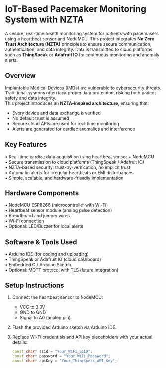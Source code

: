 # IoT-Based Pacemaker Monitoring System with NZTA

A secure, real-time health monitoring system for patients with pacemakers using a heartbeat sensor and NodeMCU. This project integrates **No Zero Trust Architecture (NZTA)** principles to ensure secure communication, authentication, and data integrity. Data is transmitted to cloud platforms such as **ThingSpeak** or **Adafruit IO** for continuous monitoring and anomaly alerts.

## Overview

Implantable Medical Devices (IMDs) are vulnerable to cybersecurity threats. Traditional systems often lack proper data protection, risking both patient safety and data integrity.  
This project introduces an **NZTA-inspired architecture**, ensuring that:

- Every device and data exchange is verified  
- No default trust is assumed  
- Secure cloud APIs are used for real-time monitoring  
- Alerts are generated for cardiac anomalies and interference

## Key Features

• Real-time cardiac data acquisition using heartbeat sensor + NodeMCU  
• Secure transmission to cloud platforms (ThingSpeak / Adafruit IO)  
• NZTA-based security: trust-by-verification, no implicit trust  
• Automatic alerts for irregular heartbeats or EMI disturbances  
• Simple, scalable, and hardware-friendly implementation

## Hardware Components

• NodeMCU ESP8266 (microcontroller with Wi-Fi)  
• Heartbeat sensor module (analog pulse detection)  
• Breadboard and jumper wires  
• Wi-Fi connection  
• Optional: LED/Buzzer for local alerts


##  Software & Tools Used

• Arduino IDE (for coding and uploading)  
• ThingSpeak or Adafruit IO (cloud dashboard)  
• Embedded C / Arduino Sketch  
• Optional: MQTT protocol with TLS (future integration)

## Setup Instructions

1. Connect the heartbeat sensor to NodeMCU:
   - VCC to 3.3V
   - GND to GND
   - Signal to A0 (analog pin)

2. Flash the provided Arduino sketch via Arduino IDE.

3. Replace Wi-Fi credentials and API key placeholders with your actual details:
   ```cpp
   const char* ssid = "Your_WiFi_SSID";
   const char* password = "Your_WiFi_Password";
   const char* apiKey = "Your_ThingSpeak_API_Key";




